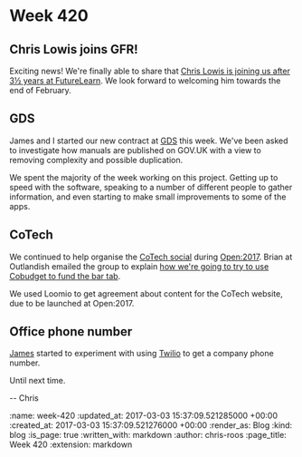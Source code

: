Week 420
========

## Chris Lowis joins GFR!

Exciting news! We're finally able to share that [Chris Lowis is joining us after 3½ years at FutureLearn][chris-lowis-tweet]. We look forward to welcoming him towards the end of February.

## GDS

James and I started our new contract at [GDS][gds] this week. We've been asked to investigate how manuals are published on GOV.UK with a view to removing complexity and possible duplication.

We spent the majority of the week working on this project. Getting up to speed with the software, speaking to a number of different people to gather information, and even starting to make small improvements to some of the apps.

## CoTech

We continued to help organise the [CoTech social][cotech-social] during [Open:2017][open-2017]. Brian at Outlandish emailed the group to explain [how we're going to try to use Cobudget to fund the bar tab][brian-cobudget-email].

We used Loomio to get agreement about content for the CoTech website, due to be launched at Open:2017.

## Office phone number

[James][james-mead] started to experiment with using [Twilio][twilio] to get a company phone number.

Until next time.

-- Chris

[brian-cobudget-email]: https://www.email-lists.org/pipermail/tech-coops/2017-February/000010.html
[chris-lowis-tweet]: https://twitter.com/chrislowis/status/827432936463036416
[cotech-social]: https://wiki.coops.tech/wiki/CoTech_Social_Feb_2017
[gds]: https://gds.blog.gov.uk/
[james-mead]: /james-mead
[open-2017]: https://2017.open.coop/
[twilio]: https://www.twilio.com/

:name: week-420
:updated_at: 2017-03-03 15:37:09.521285000 +00:00
:created_at: 2017-03-03 15:37:09.521276000 +00:00
:render_as: Blog
:kind: blog
:is_page: true
:written_with: markdown
:author: chris-roos
:page_title: Week 420
:extension: markdown
